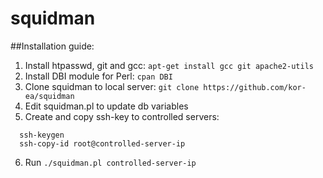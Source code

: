 # squidman
##Installation guide:
1. Install htpasswd, git and gcc: `apt-get install gcc git apache2-utils`
2. Install DBI module for Perl: `cpan DBI`
3. Clone squidman to local server: `git clone https://github.com/kor-ea/squidman`
4. Edit squidman.pl to update db variables
5. Create and copy ssh-key to controlled servers: 
```
  ssh-keygen
  ssh-copy-id root@controlled-server-ip
``` 
6. Run `./squidman.pl controlled-server-ip`

